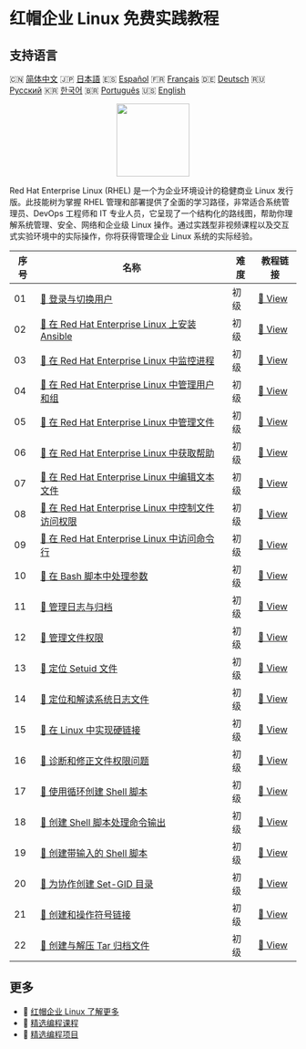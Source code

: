# 红帽企业 Linux 免费实践教程

## 支持语言

🇨🇳 [简体中文](README_zh.md) 🇯🇵 [日本語](README_ja.md) 🇪🇸 [Español](README_es.md) 🇫🇷 [Français](README_fr.md) 🇩🇪 [Deutsch](README_de.md) 🇷🇺 [Русский](README_ru.md) 🇰🇷 [한국어](README_ko.md) 🇧🇷 [Português](README_pt.md) 🇺🇸 [English](README.md) 

<div align="center">
<img width="128px" src="https://file.labex.io/path/r7hHlDvORmjS.png">
</div>

Red Hat Enterprise Linux (RHEL) 是一个为企业环境设计的稳健商业 Linux 发行版。此技能树为掌握 RHEL 管理和部署提供了全面的学习路径，非常适合系统管理员、DevOps 工程师和 IT 专业人员，它呈现了一个结构化的路线图，帮助你理解系统管理、安全、网络和企业级 Linux 操作。通过实践型非视频课程以及交互式实验环境中的实际操作，你将获得管理企业 Linux 系统的实际经验。

|   序号 | 名称                                                                                                                                           | 难度   | 教程链接                                                                                                 |
|--------|------------------------------------------------------------------------------------------------------------------------------------------------|--------|----------------------------------------------------------------------------------------------------------|
|     01 | [📖 登录与切换用户](https://labex.io/zh/tutorials/rhel-log-in-and-switch-users-588260)                                                         | 初级   | [🔗 View](https://labex.io/zh/tutorials/rhel-log-in-and-switch-users-588260)                             |
|     02 | [📖 在 Red Hat Enterprise Linux 上安装 Ansible](https://labex.io/zh/tutorials/rhel-install-ansible-on-red-hat-enterprise-linux-590544)         | 初级   | [🔗 View](https://labex.io/zh/tutorials/rhel-install-ansible-on-red-hat-enterprise-linux-590544)         |
|     03 | [📖 在 Red Hat Enterprise Linux 中监控进程](https://labex.io/zh/tutorials/rhel-monitor-processes-in-red-hat-enterprise-linux-588465)           | 初级   | [🔗 View](https://labex.io/zh/tutorials/rhel-monitor-processes-in-red-hat-enterprise-linux-588465)       |
|     04 | [📖 在 Red Hat Enterprise Linux 中管理用户和组](https://labex.io/zh/tutorials/rhel-manage-users-and-groups-in-red-hat-enterprise-linux-588464) | 初级   | [🔗 View](https://labex.io/zh/tutorials/rhel-manage-users-and-groups-in-red-hat-enterprise-linux-588464) |
|     05 | [📖 在 Red Hat Enterprise Linux 中管理文件](https://labex.io/zh/tutorials/rhel-manage-files-in-red-hat-enterprise-linux-588463)                | 初级   | [🔗 View](https://labex.io/zh/tutorials/rhel-manage-files-in-red-hat-enterprise-linux-588463)            |
|     06 | [📖 在 Red Hat Enterprise Linux 中获取帮助](https://labex.io/zh/tutorials/rhel-get-help-in-red-hat-enterprise-linux-588461)                    | 初级   | [🔗 View](https://labex.io/zh/tutorials/rhel-get-help-in-red-hat-enterprise-linux-588461)                |
|     07 | [📖 在 Red Hat Enterprise Linux 中编辑文本文件](https://labex.io/zh/tutorials/rhel-edit-text-files-in-red-hat-enterprise-linux-588460)         | 初级   | [🔗 View](https://labex.io/zh/tutorials/rhel-edit-text-files-in-red-hat-enterprise-linux-588460)         |
|     08 | [📖 在 Red Hat Enterprise Linux 中控制文件访问权限](https://labex.io/zh/tutorials/rhel-control-file-access-in-red-hat-enterprise-linux-588458) | 初级   | [🔗 View](https://labex.io/zh/tutorials/rhel-control-file-access-in-red-hat-enterprise-linux-588458)     |
|     09 | [📖 在 Red Hat Enterprise Linux 中访问命令行](https://labex.io/zh/tutorials/rhel-access-command-line-in-red-hat-enterprise-linux-588454)       | 初级   | [🔗 View](https://labex.io/zh/tutorials/rhel-access-command-line-in-red-hat-enterprise-linux-588454)     |
|     10 | [📖 在 Bash 脚本中处理参数](https://labex.io/zh/tutorials/rhel-process-arguments-in-bash-scripts-588272)                                       | 初级   | [🔗 View](https://labex.io/zh/tutorials/rhel-process-arguments-in-bash-scripts-588272)                   |
|     11 | [📖 管理日志与归档](https://labex.io/zh/tutorials/rhel-manage-logs-and-archives-588265)                                                        | 初级   | [🔗 View](https://labex.io/zh/tutorials/rhel-manage-logs-and-archives-588265)                            |
|     12 | [📖 管理文件权限](https://labex.io/zh/tutorials/rhel-manage-file-permissions-588264)                                                           | 初级   | [🔗 View](https://labex.io/zh/tutorials/rhel-manage-file-permissions-588264)                             |
|     13 | [📖 定位 Setuid 文件](https://labex.io/zh/tutorials/rhel-locate-setuid-files-588259)                                                           | 初级   | [🔗 View](https://labex.io/zh/tutorials/rhel-locate-setuid-files-588259)                                 |
|     14 | [📖 定位和解读系统日志文件](https://labex.io/zh/tutorials/rhel-locate-and-interpret-system-log-files-588258)                                   | 初级   | [🔗 View](https://labex.io/zh/tutorials/rhel-locate-and-interpret-system-log-files-588258)               |
|     15 | [📖 在 Linux 中实现硬链接](https://labex.io/zh/tutorials/rhel-implement-hard-links-in-linux-588253)                                            | 初级   | [🔗 View](https://labex.io/zh/tutorials/rhel-implement-hard-links-in-linux-588253)                       |
|     16 | [📖 诊断和修正文件权限问题](https://labex.io/zh/tutorials/rhel-diagnose-and-correct-file-permission-problems-588249)                           | 初级   | [🔗 View](https://labex.io/zh/tutorials/rhel-diagnose-and-correct-file-permission-problems-588249)       |
|     17 | [📖 使用循环创建 Shell 脚本](https://labex.io/zh/tutorials/rhel-create-shell-scripts-with-loops-588247)                                        | 初级   | [🔗 View](https://labex.io/zh/tutorials/rhel-create-shell-scripts-with-loops-588247)                     |
|     18 | [📖 创建 Shell 脚本处理命令输出](https://labex.io/zh/tutorials/rhel-create-shell-scripts-to-process-command-output-588246)                     | 初级   | [🔗 View](https://labex.io/zh/tutorials/rhel-create-shell-scripts-to-process-command-output-588246)      |
|     19 | [📖 创建带输入的 Shell 脚本](https://labex.io/zh/tutorials/rhel-create-shell-script-with-inputs-588245)                                        | 初级   | [🔗 View](https://labex.io/zh/tutorials/rhel-create-shell-script-with-inputs-588245)                     |
|     20 | [📖 为协作创建 Set-GID 目录](https://labex.io/zh/tutorials/rhel-create-set-gid-directories-for-collaboration-588244)                           | 初级   | [🔗 View](https://labex.io/zh/tutorials/rhel-create-set-gid-directories-for-collaboration-588244)        |
|     21 | [📖 创建和操作符号链接](https://labex.io/zh/tutorials/rhel-create-and-manipulate-symbolic-links-588242)                                        | 初级   | [🔗 View](https://labex.io/zh/tutorials/rhel-create-and-manipulate-symbolic-links-588242)                |
|     22 | [📖 创建与解压 Tar 归档文件](https://labex.io/zh/tutorials/rhel-create-and-extract-tar-archives-588239)                                        | 初级   | [🔗 View](https://labex.io/zh/tutorials/rhel-create-and-extract-tar-archives-588239)                     |

## 更多

- 🔗 [红帽企业 Linux 了解更多](https://labex.io/zh/skilltrees/rhel)
- 🔗 [精选编程课程](https://github.com/labex-labs/awesome-programming-courses)
- 🔗 [精选编程项目](https://github.com/labex-labs/awesome-programming-projects)

